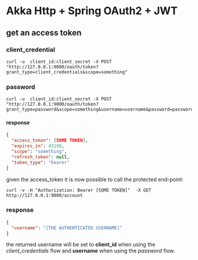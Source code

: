 # Akka Http + Spring OAuth2 + JWT

## get an access token

### client_credential
```
curl -u  client_id:client_secret -X POST "http://127.0.0.1:9000/oauth/token?grant_type=client_credentials&scope=something"
```
### password
```
curl -u  client_id:client_secret -X POST "http://127.0.0.1:9000/oauth/token?grant_type=password&scope=something&username=username&password=password"
```

#### response

```json
{
  "access_token": [SOME TOKEN],
  "expires_in": 43199,
  "scope": "something",
  "refresh_token": null,
  "token_type": "bearer"
}
```

given the access_token it is now possible to call the protected end-point:

```
curl -v -H "Authorization: Bearer [SOME TOKEN]"  -X GET  http://127.0.0.1:9000/account
```

### response
```json
{
  "username": "[THE AUTHENTICATED USERNAME]"
}
```

the returned username will be set to __client_id__ when using the _client_credentials_ flow and __username__ when using the _password_ flow.

